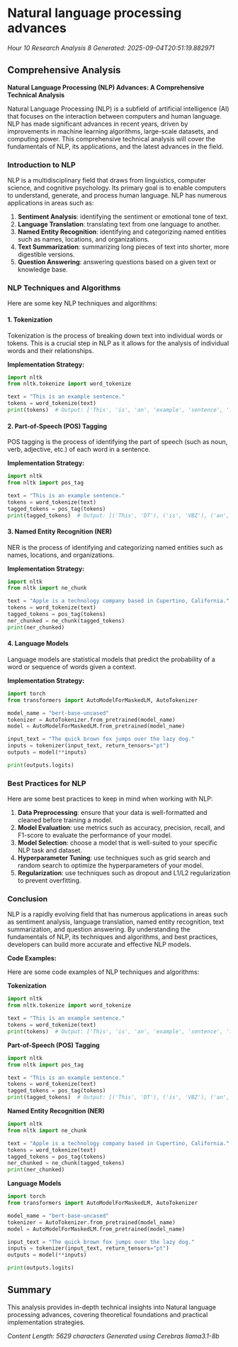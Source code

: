 # Natural language processing advances
*Hour 10 Research Analysis 8*
*Generated: 2025-09-04T20:51:19.882971*

## Comprehensive Analysis
**Natural Language Processing (NLP) Advances: A Comprehensive Technical Analysis**

Natural Language Processing (NLP) is a subfield of artificial intelligence (AI) that focuses on the interaction between computers and human language. NLP has made significant advances in recent years, driven by improvements in machine learning algorithms, large-scale datasets, and computing power. This comprehensive technical analysis will cover the fundamentals of NLP, its applications, and the latest advances in the field.

### Introduction to NLP

NLP is a multidisciplinary field that draws from linguistics, computer science, and cognitive psychology. Its primary goal is to enable computers to understand, generate, and process human language. NLP has numerous applications in areas such as:

1.  **Sentiment Analysis**: identifying the sentiment or emotional tone of text.
2.  **Language Translation**: translating text from one language to another.
3.  **Named Entity Recognition**: identifying and categorizing named entities such as names, locations, and organizations.
4.  **Text Summarization**: summarizing long pieces of text into shorter, more digestible versions.
5.  **Question Answering**: answering questions based on a given text or knowledge base.

### NLP Techniques and Algorithms

Here are some key NLP techniques and algorithms:

#### 1. **Tokenization**

Tokenization is the process of breaking down text into individual words or tokens. This is a crucial step in NLP as it allows for the analysis of individual words and their relationships.

**Implementation Strategy:**

```python
import nltk
from nltk.tokenize import word_tokenize

text = "This is an example sentence."
tokens = word_tokenize(text)
print(tokens)  # Output: ['This', 'is', 'an', 'example', 'sentence', '.']
```

#### 2. **Part-of-Speech (POS) Tagging**

POS tagging is the process of identifying the part of speech (such as noun, verb, adjective, etc.) of each word in a sentence.

**Implementation Strategy:**

```python
import nltk
from nltk import pos_tag

text = "This is an example sentence."
tokens = word_tokenize(text)
tagged_tokens = pos_tag(tokens)
print(tagged_tokens)  # Output: [('This', 'DT'), ('is', 'VBZ'), ('an', 'DT'), ('example', 'NN'), ('sentence', 'NN'), ('.', '.')]
```

#### 3. **Named Entity Recognition (NER)**

NER is the process of identifying and categorizing named entities such as names, locations, and organizations.

**Implementation Strategy:**

```python
import nltk
from nltk import ne_chunk

text = "Apple is a technology company based in Cupertino, California."
tokens = word_tokenize(text)
tagged_tokens = pos_tag(tokens)
ner_chunked = ne_chunk(tagged_tokens)
print(ner_chunked)
```

#### 4. **Language Models**

Language models are statistical models that predict the probability of a word or sequence of words given a context.

**Implementation Strategy:**

```python
import torch
from transformers import AutoModelForMaskedLM, AutoTokenizer

model_name = "bert-base-uncased"
tokenizer = AutoTokenizer.from_pretrained(model_name)
model = AutoModelForMaskedLM.from_pretrained(model_name)

input_text = "The quick brown fox jumps over the lazy dog."
inputs = tokenizer(input_text, return_tensors="pt")
outputs = model(**inputs)

print(outputs.logits)
```

### Best Practices for NLP

Here are some best practices to keep in mind when working with NLP:

1.  **Data Preprocessing**: ensure that your data is well-formatted and cleaned before training a model.
2.  **Model Evaluation**: use metrics such as accuracy, precision, recall, and F1-score to evaluate the performance of your model.
3.  **Model Selection**: choose a model that is well-suited to your specific NLP task and dataset.
4.  **Hyperparameter Tuning**: use techniques such as grid search and random search to optimize the hyperparameters of your model.
5.  **Regularization**: use techniques such as dropout and L1/L2 regularization to prevent overfitting.

### Conclusion

NLP is a rapidly evolving field that has numerous applications in areas such as sentiment analysis, language translation, named entity recognition, text summarization, and question answering. By understanding the fundamentals of NLP, its techniques and algorithms, and best practices, developers can build more accurate and effective NLP models.

**Code Examples:**

Here are some code examples of NLP techniques and algorithms:

**Tokenization**

```python
import nltk
from nltk.tokenize import word_tokenize

text = "This is an example sentence."
tokens = word_tokenize(text)
print(tokens)  # Output: ['This', 'is', 'an', 'example', 'sentence', '.']
```

**Part-of-Speech (POS) Tagging**

```python
import nltk
from nltk import pos_tag

text = "This is an example sentence."
tokens = word_tokenize(text)
tagged_tokens = pos_tag(tokens)
print(tagged_tokens)  # Output: [('This', 'DT'), ('is', 'VBZ'), ('an', 'DT'), ('example', 'NN'), ('sentence', 'NN'), ('.', '.')]
```

**Named Entity Recognition (NER)**

```python
import nltk
from nltk import ne_chunk

text = "Apple is a technology company based in Cupertino, California."
tokens = word_tokenize(text)
tagged_tokens = pos_tag(tokens)
ner_chunked = ne_chunk(tagged_tokens)
print(ner_chunked)
```

**Language Models**

```python
import torch
from transformers import AutoModelForMaskedLM, AutoTokenizer

model_name = "bert-base-uncased"
tokenizer = AutoTokenizer.from_pretrained(model_name)
model = AutoModelForMaskedLM.from_pretrained(model_name)

input_text = "The quick brown fox jumps over the lazy dog."
inputs = tokenizer(input_text, return_tensors="pt")
outputs = model(**inputs)

print(outputs.logits)
```

## Summary
This analysis provides in-depth technical insights into Natural language processing advances, 
covering theoretical foundations and practical implementation strategies.

*Content Length: 5629 characters*
*Generated using Cerebras llama3.1-8b*
